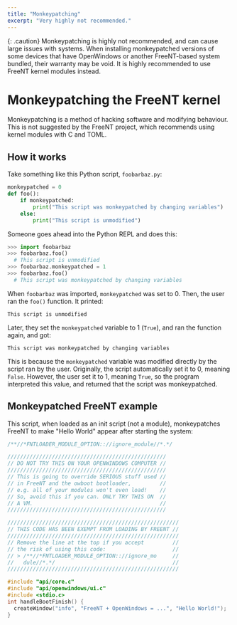 ```yaml
---
title: "Monkeypatching"
excerpt: "Very highly not recommended."
---
```

{: .caution}
Monkeypatching is highly not recommended, and can cause large issues with systems. When installing monkeypatched versions of some devices that have OpenWindows or another FreeNT-based system bundled, their warranty may be void. It is highly recommended to use FreeNT kernel modules instead.

# Monkeypatching the FreeNT kernel

Monkeypatching is a method of hacking software and modifying behaviour.
This is not suggested by the FreeNT project, which recommends using kernel
modules with C and TOML.

## How it works

Take something like this Python script, `foobarbaz.py`:

```python
monkeypatched = 0
def foo():
    if monkeypatched:
        print("This script was monkeypatched by changing variables")
    else:
        print("This script is unmodified")
```

Someone goes ahead into the Python REPL and does this:

```python
>>> import foobarbaz
>>> foobarbaz.foo()
  # This script is unmodified
>>> foobarbaz.monkeypatched = 1
>>> foobarbaz.foo()
  # This script was monkeypatched by changing variables
```

When `foobarbaz` was imported, `monkeypatched` was set to 0.
Then, the user ran the `foo()` function. It printed:

```
This script is unmodified
```

Later, they set the `monkeypatched` variable to 1 (`True`),
and ran the function again, and got:

```
This script was monkeypatched by changing variables
```

This is because the `monkeypatched` variable was modified
directly by the script ran by the user. Originally,
the script automatically set it to 0, meaning `False`. However, the user set it to 1,
meaning `True`, so the program interpreted
this value, and returned that the script was
monkeypatched.

## Monkeypatched FreeNT example

This script, when loaded as an init script (not a module),
monkeypatches FreeNT to make "Hello World" appear
after starting the system:
```c
/**//*FNTLOADER_MODULE_OPTION:://ignore_module//*.*/

//////////////////////////////////////////////////
// DO NOT TRY THIS ON YOUR OPENWINDOWS COMPUTER //
//////////////////////////////////////////////////
// This is going to override SERIOUS stuff used //
// in FreeNT and the owboot bootloader,         //
// e.g. all of your modules won't even load!    //
// So, avoid this if you can. ONLY TRY THIS ON  //
// A VM.                                        //
//////////////////////////////////////////////////

//////////////////////////////////////////////////////
// THIS CODE HAS BEEN EXEMPT FROM LOADING BY FREENT //
//////////////////////////////////////////////////////
// Remove the line at the top if you accept         //
// the risk of using this code:                     //
// > /**//*FNTLOADER_MODULE_OPTION:://ignore_mo     //
//   dule//*.*/                                     //
//////////////////////////////////////////////////////

#include "api/core.c"
#include "api/openwindows/ui.c"
#include <stdio.c>
int handleBootFinish() {
  createWindow("info", "FreeNT + OpenWindows = ...", "Hello World!");
}